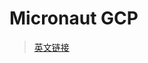 # Micronaut GCP

> [英文链接](https://micronaut-projects.github.io/micronaut-gcp/latest/guide/#introduction)
